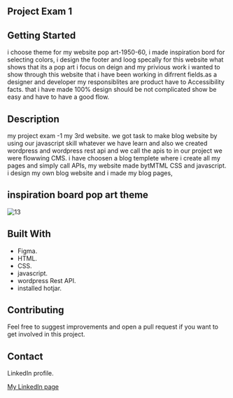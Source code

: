 ## Project Exam 1


## Getting Started

i choose theme for my website pop art-1950-60, i made inspiration bord for selecting colors, i design the footer and loog specally for this website what shows that its a pop art i focus on deign and my privious work i wanted to show through this website that i have been working in difrrent fields.as a designer and developer my responsiblites are product have to Accessibility facts. that i have made 100% design should be not complicated show be easy and have to have a good flow. 

## Description

my project exam -1 my 3rd website. we got task to make blog website by using our javascript skill whatever we have learn and also we created wordpress and wordpress rest api and we call the apis to in our project we were flowwing CMS. i have choosen a blog templete where i create all my pages and simply call APIs,
my website made bytMTML CSS and javascript. i design my own blog website and i made my blog pages, 

## inspiration board pop art theme
![13](https://user-images.githubusercontent.com/91061651/193878518-dfe5a7bc-6dc5-44dd-b958-c99f5f7c8736.jpg)

## Built With
- Figma.
- HTML.
- CSS.
- javascript.
- wordpress Rest API.
- installed hotjar.

## Contributing

Feel free to suggest improvements and open a pull request if you want to get involved in this project.

## Contact

LinkedIn profile.

[My LinkedIn page](https://www.linkedin.com/in/rohit-kumar-amdahl-308047140/)

